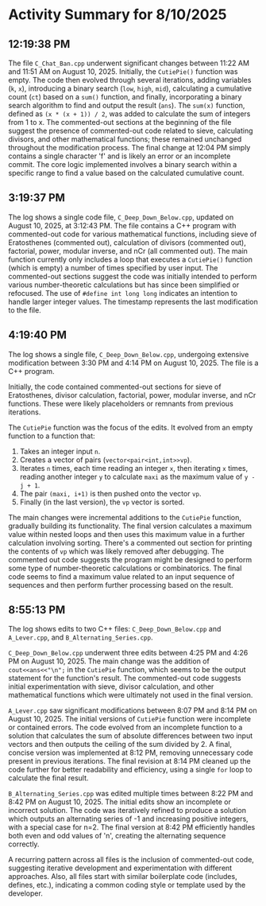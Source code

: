 # Activity Summary for 8/10/2025

## 12:19:38 PM
The file `C_Chat_Ban.cpp` underwent significant changes between 11:22 AM and 11:51 AM on August 10, 2025.  Initially, the `CutiePie()` function was empty.  The code then evolved through several iterations, adding variables (`k`, `x`), introducing a binary search (`low`, `high`, `mid`), calculating a cumulative count (`ct`) based on a `sum()` function, and finally, incorporating a binary search algorithm to find and output the result (`ans`). The `sum(x)` function, defined as `(x * (x + 1)) / 2`, was added to calculate the sum of integers from 1 to x.  The commented-out sections at the beginning of the file suggest the presence of commented-out code related to sieve, calculating divisors, and other mathematical functions; these remained unchanged throughout the modification process.  The final change at 12:04 PM simply contains a single character 'f' and is likely an error or an incomplete commit.  The core logic implemented involves a binary search within a specific range to find a value based on the calculated cumulative count.


## 3:19:37 PM
The log shows a single code file, `C_Deep_Down_Below.cpp`, updated on August 10, 2025, at 3:12:43 PM.  The file contains a C++ program with commented-out code for various mathematical functions, including sieve of Eratosthenes (commented out), calculation of divisors (commented out), factorial, power, modular inverse, and nCr (all commented out). The main function currently only includes a loop that executes a `CutiePie()` function (which is empty) a number of times specified by user input.  The commented-out sections suggest the code was initially intended to perform various number-theoretic calculations but has since been simplified or refocused.  The use of `#define int long long` indicates an intention to handle larger integer values.  The timestamp represents the last modification to the file.


## 4:19:40 PM
The log shows a single file, `C_Deep_Down_Below.cpp`, undergoing extensive modification between 3:30 PM and 4:14 PM on August 10, 2025.  The file is a C++ program.

Initially, the code contained commented-out sections for sieve of Eratosthenes, divisor calculation, factorial, power, modular inverse, and nCr functions.  These were likely  placeholders or remnants from previous iterations.

The `CutiePie` function was the focus of the edits. It evolved from an empty function to a function that:

1. Takes an integer input `n`.
2. Creates a vector of pairs (`vector<pair<int,int>>vp`).
3. Iterates `n` times, each time reading an integer `x`, then iterating `x` times, reading another integer `y` to calculate `maxi` as the maximum value of `y - j + 1`.
4. The pair `(maxi, i+1)` is then pushed onto the vector `vp`.
5. Finally (in the last version), the `vp` vector is sorted.

The main changes were incremental additions to the `CutiePie` function, gradually building its functionality.  The final version calculates a maximum value within nested loops and then uses this maximum value in a further calculation involving sorting.  There's a commented out section for printing the contents of `vp` which was likely removed after debugging. The commented out code suggests the program might be designed to perform some type of number-theoretic calculations or combinatorics.  The final code seems to find a maximum value related to an input sequence of sequences and then perform further processing based on the result.


## 8:55:13 PM
The log shows edits to two C++ files: `C_Deep_Down_Below.cpp` and `A_Lever.cpp`, and `B_Alternating_Series.cpp`.

`C_Deep_Down_Below.cpp` underwent three edits between 4:25 PM and 4:26 PM on August 10, 2025.  The main change was the addition of `cout<<ans<<"\n";` in the `CutiePie` function, which seems to be the output statement for the function's result.  The commented-out code suggests initial experimentation with sieve, divisor calculation, and other mathematical functions which were ultimately not used in the final version.

`A_Lever.cpp` saw significant modifications between 8:07 PM and 8:14 PM on August 10, 2025.  The initial versions of `CutiePie` function were incomplete or contained errors. The code evolved from an incomplete function to a solution that calculates the sum of absolute differences between two input vectors and then outputs the ceiling of the sum divided by 2. A final, concise version was implemented at 8:12 PM, removing unnecessary code present in previous iterations. The final revision at 8:14 PM cleaned up the code further for better readability and efficiency, using a single `for` loop to calculate the final result.

`B_Alternating_Series.cpp` was edited multiple times between 8:22 PM and 8:42 PM on August 10, 2025. The initial edits show an incomplete or incorrect solution.  The code was iteratively refined to produce a solution which outputs an alternating series of -1 and increasing positive integers, with a special case for n=2.  The final version at 8:42 PM efficiently handles both even and odd values of 'n', creating the alternating sequence correctly.


A recurring pattern across all files is the inclusion of commented-out code, suggesting iterative development and experimentation with different approaches.  Also, all files start with similar boilerplate code (includes, defines, etc.), indicating a common coding style or template used by the developer.
